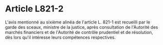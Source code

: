 # Article L821-2

L'avis mentionné au sixième alinéa de l'article L. 821-1 est recueilli par le garde des sceaux, ministre de la justice, après consultation de l'Autorité des marchés financiers et de l'Autorité de contrôle prudentiel et de résolution, dès lors qu'il intéresse leurs compétences respectives.
